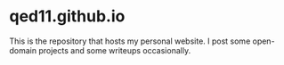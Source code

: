 # qed11.github.io
This is the repository that hosts my personal website. I post some open-domain projects and some writeups occasionally.
